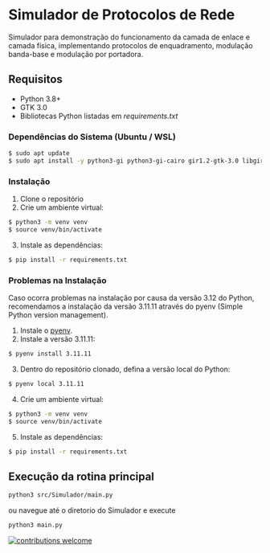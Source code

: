 # Simulador de Protocolos de Rede

Simulador para demonstração do funcionamento da camada de enlace e camada física, implementando protocolos de enquadramento, modulação banda-base e modulação por portadora.

## Requisitos

- Python 3.8+
- GTK 3.0
- Bibliotecas Python listadas em _requirements.txt_

### Dependências do Sistema (Ubuntu / WSL)

```bash
$ sudo apt update
$ sudo apt install -y python3-gi python3-gi-cairo gir1.2-gtk-3.0 libgirepository1.0-dev gcc libcairo2-dev pkg-config python3-dev python3.12-venv
```

### Instalação

1. Clone o repositório
2. Crie um ambiente virtual:
```bash
$ python3 -m venv venv
$ source venv/bin/activate
```
3. Instale as dependências:
```bash
$ pip install -r requirements.txt
```

### Problemas na Instalação

Caso ocorra problemas na instalação por causa da versão 3.12 do Python, recomendamos a instalação da versão 3.11.11 através do pyenv (Simple Python version management).
1. Instale o [pyenv](https://github.com/pyenv/pyenv).
2. Instale a versão 3.11.11:
```bash
$ pyenv install 3.11.11
```
3. Dentro do repositório clonado, defina a versão local do Python:
```bash
$ pyenv local 3.11.11
```
4. Crie um ambiente virtual:
```bash
$ python3 -m venv venv
$ source venv/bin/activate
```
5. Instale as dependências:
```bash
$ pip install -r requirements.txt
```

## Execução da rotina principal

```bash
python3 src/Simulador/main.py
```
ou navegue até o diretorio do Simulador e execute
```bash
python3 main.py
```

[![contributions welcome](https://img.shields.io/badge/contributions-welcome-brightgreen.svg?style=flat)](https://github.com/josebaraujo2/projeto-tr1/issues)